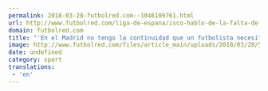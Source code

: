 ```yaml
---
permalink: 2018-03-28-futbolred.com--1046109761.html
url: http://www.futbolred.com/liga-de-espana/isco-hablo-de-la-falta-de-minutos-en-el-real-madrid-de-zinedine-zidane-82821
domain: futbolred.com
title: "'En el Madrid no tengo la continuidad que un futbolista necesita': Isco"
image: http://www.futbolred.com/files/article_main/uploads/2018/03/28/5abbc954d9a58.jpeg
date: undefined
category: sport
translations: 
 - 'en'
---
```


